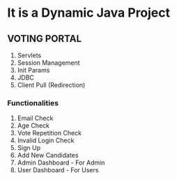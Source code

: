 # It is a Dynamic Java Project 
## VOTING PORTAL
1. Servlets
2. Session Management
3. Init Params
4. JDBC
5. Client Pull (Redirection)

### Functionalities
1. Email Check
2. Age Check
3. Vote Repetition Check
4. Invalid Login Check
5. Sign Up
6. Add New Candidates
7. Admin Dashboard - For Admin
8. User Dashboard - For Users

